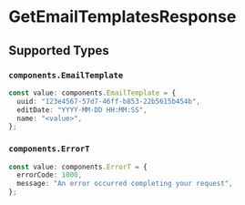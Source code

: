 # GetEmailTemplatesResponse


## Supported Types

### `components.EmailTemplate`

```typescript
const value: components.EmailTemplate = {
  uuid: "123e4567-57d7-46ff-b853-22b5615b454b",
  editDate: "YYYY-MM-DD HH:MM:SS",
  name: "<value>",
};
```

### `components.ErrorT`

```typescript
const value: components.ErrorT = {
  errorCode: 1000,
  message: "An error occurred completing your request",
};
```

